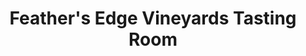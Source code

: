 ---
title: "Feather's Edge Vineyards Tasting Room"
url: /ball-ground/feathers-edge-vineyards-tasting-room/
shop: art
---